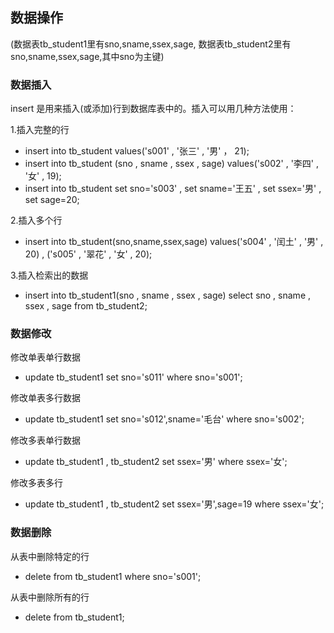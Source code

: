## 数据操作
(数据表tb_student1里有sno,sname,ssex,sage, 数据表tb_student2里有sno,sname,ssex,sage,其中sno为主键)
### 数据插入 
insert 是用来插入(或添加)行到数据库表中的。插入可以用几种方法使用：

 1.插入完整的行
- insert into tb_student values('s001' , '张三' , '男' ， 21);
- insert into tb_student (sno , sname , ssex , sage) values('s002' , '李四' , '女' , 19);
- insert into tb_student set sno='s003' , set sname='王五' , set ssex='男' , set sage=20;

2.插入多个行
- insert into tb_student(sno,sname,ssex,sage) values('s004' , '闰土' , '男' , 20) , ('s005' , '翠花' , '女' , 20);

3.插入检索出的数据
- insert into tb_student1(sno , sname , ssex , sage) select sno , sname , ssex , sage from tb_student2;

### 数据修改
修改单表单行数据
- update tb_student1 set sno='s011' where sno='s001';

修改单表多行数据
- update tb_student1 set sno='s012',sname='毛台' where sno='s002';  

修改多表单行数据
- update tb_student1 , tb_student2 set ssex='男' where ssex='女';

修改多表多行
- update tb_student1 , tb_student2 set ssex='男',sage=19 where ssex='女';

### 数据删除

从表中删除特定的行
- delete from tb_student1 where sno='s001';

从表中删除所有的行
- delete from tb_student1;

